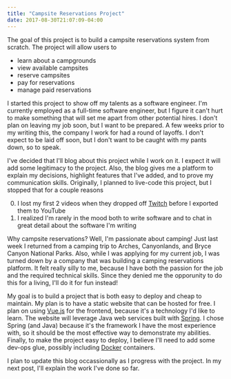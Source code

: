 ```yaml
---
title: "Campsite Reservations Project"
date: 2017-08-30T21:07:09-04:00
---
```

The goal of this project is to build a campsite reservations system from scratch. The project will allow users to

- learn about a campgrounds
- view available campsites
- reserve campsites
- pay for reservations
- manage paid reservations

I started this project to show off my talents as a software engineer. I'm currently employed as a full-time software engineer, but I figure it can't hurt to make something that will set me apart from other potential hires. I don't plan on leaving my job soon, but I want to be prepared. A few weeks prior to my writing this, the company I work for had a round of layoffs. I don't expect to be laid off soon, but I don't want to be caught with my pants down, so to speak.

I've decided that I'll blog about this project while I work on it. I expect it will add some legitimacy to the project. Also, the blog gives me a platform to explain my decisions, highlight features that I've added, and to prove my communication skills. Originally, I planned to live-code this project, but I stopped that for a couple reasons

0. I lost my first 2 videos when they dropped off [Twitch](https://www.twitch.tv/) before I exported them to YouTube
0. I realized I'm rarely in the mood both to write software and to chat in great detail about the software I'm writing

Why campsite reservations? Well, I'm passionate about camping! Just last week I returned from a camping trip to Arches, Canyonlands, and Bryce Canyon National Parks. Also, while I was applying for my current job, I was turned down by a company that was building a camping reservations platform. It felt really silly to me, because I have both the passion for the job and the required technical skills. Since they denied me the opporunity to do this for a living, I'll do it for fun instead!

My goal is to build a project that is both easy to deploy and cheap to maintain. My plan is to have a static website that can be hosted for free. I plan on using [Vue.js](https://vuejs.org/) for the frontend, because it's a technology I'd like to learn. The website will leverage Java web services built with [Spring](https://spring.io/). I chose Spring (and Java) because it's the framework I have the most experience with, so it should be the most effective way to demonstrate my abilities. Finally, to make the project easy to deploy, I believe I'll need to add some dev-ops glue, possibly including [Docker](https://www.docker.com/) containers.

I plan to update this blog occassionally as I progress with the project. In my next post, I'll explain the work I've done so far.

